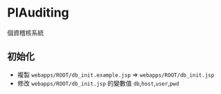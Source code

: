 PIAuditing
==========

個資稽核系統

## 初始化

 * 複製 `webapps/ROOT/db_init.example.jsp` => `webapps/ROOT/db_init.jsp`
 * 修改 `webapps/ROOT/db_init.jsp` 的變數值 `db`,`host`,`user`,`pwd`
